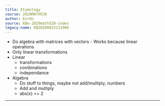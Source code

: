 ```yaml
---
title: Etymology
course: 2020MATH530
author: Exr0n
source: KBe-2020math520-index
legacy-name: KB20200825131900
---
```


- Do algebra with matrices with vectors - Works because linear operations
- Only linear transformations
- Linear
	- transformations
	- combinations
	- independance
- Algebra
	- Do stuff to things, maybe not add/multiply, numbers
	- Add and multiply
	- abs(x) <= 2

---